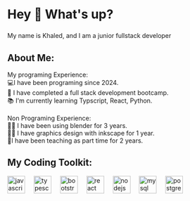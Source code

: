 <h1 align="left">Hey 👋 What's up?</h1>

###

<p align="left">My name is Khaled, and I am a junior fullstack developer</p>

<h2 align="left">About Me:</h2>

<p align="left">My programing Experience:<br>💻I have been programing since 2024.<br>🏫 I have completed a full stack development bootcamp.<br>📚 I'm currently learning Typscript, React, Python.<br><br>Non Programing Experience:<br>🧙‍♂️ I have been using blender for 3 years.<br>👨‍🎨 I have graphics design with inkscape for 1 year.<br>🤵I have been teaching as part time for 2 years.</p>

<h2 align="left">My Coding Toolkit:</h2>

<div align="left">
  <img src="https://cdn.jsdelivr.net/gh/devicons/devicon/icons/javascript/javascript-original.svg" height="40" alt="javascript logo"  />
  <img width="12" />
  <img src="https://cdn.jsdelivr.net/gh/devicons/devicon/icons/typescript/typescript-original.svg" height="40" alt="typescript logo"  />
  <img width="12" />
  <img src="https://cdn.jsdelivr.net/gh/devicons/devicon/icons/bootstrap/bootstrap-original.svg" height="40" alt="bootstrap logo"  />
  <img width="12" />
  <img src="https://cdn.jsdelivr.net/gh/devicons/devicon/icons/react/react-original.svg" height="40" alt="react logo"  />
  <img width="12" />
  <img src="https://cdn.jsdelivr.net/gh/devicons/devicon/icons/nodejs/nodejs-original.svg" height="40" alt="nodejs logo"  />
  <img width="12" />
  <img src="https://cdn.jsdelivr.net/gh/devicons/devicon/icons/mysql/mysql-original.svg" height="40" alt="mysql logo"  />
  <img width="12" />
  <img src="https://cdn.jsdelivr.net/gh/devicons/devicon/icons/postgresql/postgresql-original.svg" height="40" alt="postgresql logo"  />
</div>
